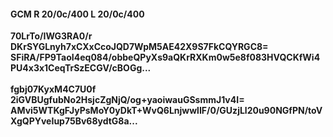 #### GCM R 20/0c/400 L 20/0c/400
**70LrTo/IWG3RA0/r**<br/>**DKrSYGLnyh7xCXxCcoJQD7WpM5AE42X9S7FkCQYRGC8=**<br/>**SFiRA/FP9TaoI4eq084/obbeQPyXs9aQKrRXKm0w5e8f083HVQCKfWi4PU4x3x1CeqTrSzECGV/cBOGg...**<br/><br/>
**fgbj07KyxM4C7U0f**<br/>**2iGVBUgfubNo2HsjcZgNjQ/og+yaoiwauGSsmmJ1v4I=**<br/>**AMvi5WTKgFJyPsMoY0yDkT+WvQ6LnjwwlIF/0/GUzjLl20u90NGfPN/toVXgQPYveIup75Bv68ydtG8a...**